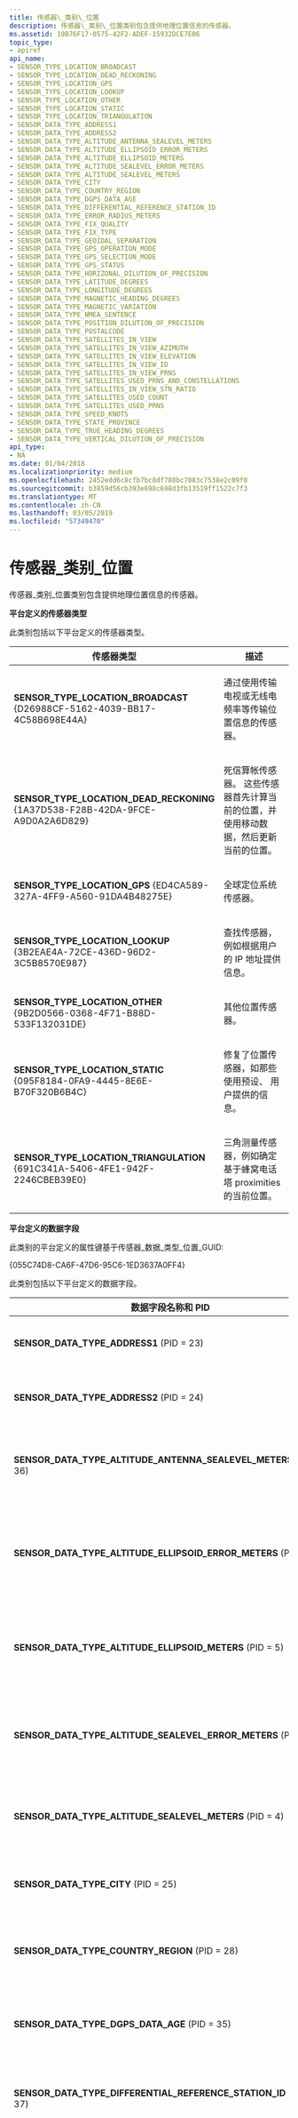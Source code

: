 ```yaml
---
title: 传感器\_类别\_位置
description: 传感器\_类别\_位置类别包含提供地理位置信息的传感器。
ms.assetid: 19B76F17-0575-42F2-ADEF-15932DCE7E06
topic_type:
- apiref
api_name:
- SENSOR_TYPE_LOCATION_BROADCAST
- SENSOR_TYPE_LOCATION_DEAD_RECKONING
- SENSOR_TYPE_LOCATION_GPS
- SENSOR_TYPE_LOCATION_LOOKUP
- SENSOR_TYPE_LOCATION_OTHER
- SENSOR_TYPE_LOCATION_STATIC
- SENSOR_TYPE_LOCATION_TRIANGULATION
- SENSOR_DATA_TYPE_ADDRESS1
- SENSOR_DATA_TYPE_ADDRESS2
- SENSOR_DATA_TYPE_ALTITUDE_ANTENNA_SEALEVEL_METERS
- SENSOR_DATA_TYPE_ALTITUDE_ELLIPSOID_ERROR_METERS
- SENSOR_DATA_TYPE_ALTITUDE_ELLIPSOID_METERS
- SENSOR_DATA_TYPE_ALTITUDE_SEALEVEL_ERROR_METERS
- SENSOR_DATA_TYPE_ALTITUDE_SEALEVEL_METERS
- SENSOR_DATA_TYPE_CITY
- SENSOR_DATA_TYPE_COUNTRY_REGION
- SENSOR_DATA_TYPE_DGPS_DATA_AGE
- SENSOR_DATA_TYPE_DIFFERENTIAL_REFERENCE_STATION_ID
- SENSOR_DATA_TYPE_ERROR_RADIUS_METERS
- SENSOR_DATA_TYPE_FIX_QUALITY
- SENSOR_DATA_TYPE_FIX_TYPE
- SENSOR_DATA_TYPE_GEOIDAL_SEPARATION
- SENSOR_DATA_TYPE_GPS_OPERATION_MODE
- SENSOR_DATA_TYPE_GPS_SELECTION_MODE
- SENSOR_DATA_TYPE_GPS_STATUS
- SENSOR_DATA_TYPE_HORIZONAL_DILUTION_OF_PRECISION
- SENSOR_DATA_TYPE_LATITUDE_DEGREES
- SENSOR_DATA_TYPE_LONGITUDE_DEGREES
- SENSOR_DATA_TYPE_MAGNETIC_HEADING_DEGREES
- SENSOR_DATA_TYPE_MAGNETIC_VARIATION
- SENSOR_DATA_TYPE_NMEA_SENTENCE
- SENSOR_DATA_TYPE_POSITION_DILUTION_OF_PRECISION
- SENSOR_DATA_TYPE_POSTALCODE
- SENSOR_DATA_TYPE_SATELLITES_IN_VIEW
- SENSOR_DATA_TYPE_SATELLITES_IN_VIEW_AZIMUTH
- SENSOR_DATA_TYPE_SATELLITES_IN_VIEW_ELEVATION
- SENSOR_DATA_TYPE_SATELLITES_IN_VIEW_ID
- SENSOR_DATA_TYPE_SATELLITES_IN_VIEW_PRNS
- SENSOR_DATA_TYPE_SATELLITES_USED_PRNS_AND_CONSTELLATIONS
- SENSOR_DATA_TYPE_SATELLITES_IN_VIEW_STN_RATIO
- SENSOR_DATA_TYPE_SATELLITES_USED_COUNT
- SENSOR_DATA_TYPE_SATELLITES_USED_PRNS
- SENSOR_DATA_TYPE_SPEED_KNOTS
- SENSOR_DATA_TYPE_STATE_PROVINCE
- SENSOR_DATA_TYPE_TRUE_HEADING_DEGREES
- SENSOR_DATA_TYPE_VERTICAL_DILUTION_OF_PRECISION
api_type:
- NA
ms.date: 01/04/2018
ms.localizationpriority: medium
ms.openlocfilehash: 2452edd6c8cfb7bc8df788bc7083c7538e2c09f0
ms.sourcegitcommit: b3859d56cb393e698c698d3fb13519ff1522c7f3
ms.translationtype: MT
ms.contentlocale: zh-CN
ms.lasthandoff: 03/05/2019
ms.locfileid: "57349470"
---
```

# <a name="sensorcategorylocation"></a>传感器\_类别\_位置


传感器\_类别\_位置类别包含提供地理位置信息的传感器。

**平台定义的传感器类型**

此类别包括以下平台定义的传感器类型。

<table>
<colgroup>
<col width="50%" />
<col width="50%" />
</colgroup>
<thead>
<tr class="header">
<th>传感器类型</th>
<th>描述</th>
</tr>
</thead>
<tbody>
<tr class="odd">
<td><span id="SENSOR_TYPE_LOCATION_BROADCAST"></span><span id="sensor_type_location_broadcast"></span>
<strong>SENSOR_TYPE_LOCATION_BROADCAST</strong> {D26988CF-5162-4039-BB17-4C58B698E44A}</td>
<td><p>通过使用传输电视或无线电频率等传输位置信息的传感器。</p></td>
</tr>
<tr class="even">
<td><span id="SENSOR_TYPE_LOCATION_DEAD_RECKONING"></span><span id="sensor_type_location_dead_reckoning"></span>
<strong>SENSOR_TYPE_LOCATION_DEAD_RECKONING</strong> {1A37D538-F28B-42DA-9FCE-A9D0A2A6D829}</td>
<td><p>死信算帐传感器。 这些传感器首先计算当前的位置，并使用移动数据，然后更新当前的位置。</p></td>
</tr>
<tr class="odd">
<td><span id="SENSOR_TYPE_LOCATION_GPS"></span><span id="sensor_type_location_gps"></span>
<strong>SENSOR_TYPE_LOCATION_GPS</strong> {ED4CA589-327A-4FF9-A560-91DA4B48275E}</td>
<td><p>全球定位系统传感器。</p></td>
</tr>
<tr class="even">
<td><span id="SENSOR_TYPE_LOCATION_LOOKUP"></span><span id="sensor_type_location_lookup"></span>
<strong>SENSOR_TYPE_LOCATION_LOOKUP</strong> {3B2EAE4A-72CE-436D-96D2-3C5B8570E987}</td>
<td><p>查找传感器，例如根据用户的 IP 地址提供信息。</p></td>
</tr>
<tr class="odd">
<td><span id="SENSOR_TYPE_LOCATION_OTHER"></span><span id="sensor_type_location_other"></span>
<strong>SENSOR_TYPE_LOCATION_OTHER</strong> {9B2D0566-0368-4F71-B88D-533F132031DE}</td>
<td><p>其他位置传感器。</p></td>
</tr>
<tr class="even">
<td><span id="SENSOR_TYPE_LOCATION_STATIC"></span><span id="sensor_type_location_static"></span>
<strong>SENSOR_TYPE_LOCATION_STATIC</strong> {095F8184-0FA9-4445-8E6E-B70F320B6B4C}</td>
<td><p>修复了位置传感器，如那些使用预设、 用户提供的信息。</p></td>
</tr>
<tr class="odd">
<td><span id="SENSOR_TYPE_LOCATION_TRIANGULATION"></span><span id="sensor_type_location_triangulation"></span>
<strong>SENSOR_TYPE_LOCATION_TRIANGULATION</strong> {691C341A-5406-4FE1-942F-2246CBEB39E0}</td>
<td><p>三角测量传感器，例如确定基于蜂窝电话塔 proximities 的当前位置。</p></td>
</tr>
</tbody>
</table>

**平台定义的数据字段**

此类别的平台定义的属性键基于传感器\_数据\_类型\_位置\_GUID:

{055C74D8-CA6F-47D6-95C6-1ED3637A0FF4}

此类别包括以下平台定义的数据字段。

<table>
<colgroup>
<col width="50%" />
<col width="50%" />
</colgroup>
<thead>
<tr class="header">
<th>数据字段名称和 PID</th>
<th>描述</th>
</tr>
</thead>
<tbody>
<tr class="odd">
<td><span id="SENSOR_DATA_TYPE_ADDRESS1"></span><span id="sensor_data_type_address1"></span>
<strong>SENSOR_DATA_TYPE_ADDRESS1</strong> (PID = 23)</td>
<td><p><strong>VT_LPWSTR</strong></p>
<p>街道地址、 第一行。</p></td>
</tr>
<tr class="even">
<td><span id="SENSOR_DATA_TYPE_ADDRESS2"></span><span id="sensor_data_type_address2"></span>
<strong>SENSOR_DATA_TYPE_ADDRESS2</strong> (PID = 24)</td>
<td><p><strong>VT_LPWSTR</strong></p>
<p>街道地址、 第二行。</p></td>
</tr>
<tr class="odd">
<td><span id="SENSOR_DATA_TYPE_ALTITUDE_ANTENNA_SEALEVEL_METERS"></span><span id="sensor_data_type_altitude_antenna_sealevel_meters"></span>
<strong>SENSOR_DATA_TYPE_ALTITUDE_ANTENNA_SEALEVEL_METERS</strong> (PID = 36)</td>
<td><p><strong>VT_R8</strong></p>
<p>天线，引用到 sea 级别，以米为单位的海拔高度。</p></td>
</tr>
<tr class="even">
<td><span id="SENSOR_DATA_TYPE_ALTITUDE_ELLIPSOID_ERROR_METERS"></span><span id="sensor_data_type_altitude_ellipsoid_error_meters"></span>
<strong>SENSOR_DATA_TYPE_ALTITUDE_ELLIPSOID_ERROR_METERS</strong> (PID = 29)</td>
<td><p><strong>VT_R8</strong></p>
<p>海拔高度错误引用到世界大地坐标系 (WGS 84) 引用椭圆体，以米为单位。</p></td>
</tr>
<tr class="odd">
<td><span id="SENSOR_DATA_TYPE_ALTITUDE_ELLIPSOID_METERS"></span><span id="sensor_data_type_altitude_ellipsoid_meters"></span>
<strong>SENSOR_DATA_TYPE_ALTITUDE_ELLIPSOID_METERS</strong> (PID = 5)</td>
<td><p><strong>VT_R8</strong></p>
<p>引用到世界大地坐标系 (WGS 84) 引用椭圆体，以米为单位的海拔高度。</p></td>
</tr>
<tr class="even">
<td><span id="SENSOR_DATA_TYPE_ALTITUDE_SEALEVEL_ERROR_METERS"></span><span id="sensor_data_type_altitude_sealevel_error_meters"></span>
<strong>SENSOR_DATA_TYPE_ALTITUDE_SEALEVEL_ERROR_METERS</strong> (PID = 30)</td>
<td><p><strong>VT_R8</strong></p>
<p>海拔高度错误引用到 sea 级别，以米为单位。</p></td>
</tr>
<tr class="odd">
<td><span id="SENSOR_DATA_TYPE_ALTITUDE_SEALEVEL_METERS"></span><span id="sensor_data_type_altitude_sealevel_meters"></span>
<strong>SENSOR_DATA_TYPE_ALTITUDE_SEALEVEL_METERS</strong> (PID = 4)</td>
<td><p><strong>VT_R8</strong></p>
<p>引用到 sea 级别，以米为单位的海拔高度。</p></td>
</tr>
<tr class="even">
<td><span id="SENSOR_DATA_TYPE_CITY"></span><span id="sensor_data_type_city"></span>
<strong>SENSOR_DATA_TYPE_CITY</strong> (PID = 25)</td>
<td><p><strong>VT_LPWSTR</strong></p>
<p>城市。</p></td>
</tr>
<tr class="odd">
<td><span id="SENSOR_DATA_TYPE_COUNTRY_REGION"></span><span id="sensor_data_type_country_region"></span>
<strong>SENSOR_DATA_TYPE_COUNTRY_REGION</strong> (PID = 28)</td>
<td><p><strong>VT_LPWSTR</strong></p>
<p>国家或地区，表示为 ISO 3166 1-alpha-2 国家/地区代码。</p></td>
</tr>
<tr class="even">
<td><span id="SENSOR_DATA_TYPE_DGPS_DATA_AGE"></span><span id="sensor_data_type_dgps_data_age"></span>
<strong>SENSOR_DATA_TYPE_DGPS_DATA_AGE</strong> (PID = 35)</td>
<td><p><strong>VT_R8</strong></p>
<p>以秒为单位的差异的 GPS 数据保留时间。</p></td>
</tr>
<tr class="odd">
<td><span id="SENSOR_DATA_TYPE_DIFFERENTIAL_REFERENCE_STATION_ID"></span><span id="sensor_data_type_differential_reference_station_id"></span>
<strong>SENSOR_DATA_TYPE_DIFFERENTIAL_REFERENCE_STATION_ID</strong> (PID = 37)</td>
<td><p><strong>VT_I4</strong></p>
<p>差异引用工作站的 ID。 范围是 0000 到 1023年。</p></td>
</tr>
<tr class="even">
<td><span id="SENSOR_DATA_TYPE_ERROR_RADIUS_METERS"></span><span id="sensor_data_type_error_radius_meters"></span>
<strong>SENSOR_DATA_TYPE_ERROR_RADIUS_METERS</strong> (PID = 22)</td>
<td><p><strong>VT_R8</strong></p>
<p>纬度和经度值，以米为单位的准确性。 值为零意味着准确性级别未知。 位置 API 为为此字段提供一个非零值的传感器的优先级。</p></td>
</tr>
<tr class="odd">
<td><span id="SENSOR_DATA_TYPE_FIX_QUALITY"></span><span id="sensor_data_type_fix_quality"></span>
<strong>SENSOR_DATA_TYPE_FIX_QUALITY</strong> (PID = 10)</td>
<td><p><strong>VT_I4</strong></p>
<p>修复质量</p>
<p>0 = 未修复</p>
<p>1 = GPS</p>
<p>2 = DGPS</p></td>
</tr>
<tr class="even">
<td><span id="SENSOR_DATA_TYPE_FIX_TYPE"></span><span id="sensor_data_type_fix_type"></span>
<strong>SENSOR_DATA_TYPE_FIX_TYPE</strong> (PID = 11)</td>
<td><p><strong>VT_I4</strong></p>
<p>修复类型</p>
<p>0 = 未修复</p>
<p>1 = GPS SPS 模式下，有效的修补程序</p>
<p>2 = DGPS SPS 模式下，有效的修补程序</p>
<p>3 = GPS PPS 模式下，有效的修补程序</p>
<p>4 = 实时运动</p>
<p>5 = float RTK</p>
<p>6 = 估计 （死信推测）</p>
<p>7 = 手动输入的模式</p>
<p>8 = 模拟器模式</p></td>
</tr>
<tr class="odd">
<td><span id="SENSOR_DATA_TYPE_GEOIDAL_SEPARATION"></span><span id="sensor_data_type_geoidal_separation"></span>
<strong>SENSOR_DATA_TYPE_GEOIDAL_SEPARATION</strong> (PID = 34)</td>
<td><p><strong>VT_R8</strong></p>
<p>按照 WGS-84 椭圆体和平均值之间的差异 sea 级别。 值小于零表示该 mean sea 级别低于引用椭圆体。</p></td>
</tr>
<tr class="even">
<td><span id="SENSOR_DATA_TYPE_GPS_OPERATION_MODE"></span><span id="sensor_data_type_gps_operation_mode"></span>
<strong>SENSOR_DATA_TYPE_GPS_OPERATION_MODE</strong> (PID = 32)</td>
<td><p><strong>VT_I4</strong></p>
<p>操作模式。</p>
<p>0 = 手动。 GPS 传感器设置为在二维或三维模式下操作。</p>
<p>1 = automatic。 GPS 传感器可以自动为二维和三维模式之间切换。</p></td>
</tr>
<tr class="odd">
<td><span id="SENSOR_DATA_TYPE_GPS_SELECTION_MODE"></span><span id="sensor_data_type_gps_selection_mode"></span>
<strong>SENSOR_DATA_TYPE_GPS_SELECTION_MODE</strong> (PID = 31)</td>
<td><p><strong>VT_I4</strong></p>
<p>选择模式。</p>
<p>0 = Autonomous。</p>
<p>1 = DGPS.</p>
<p>2 = 估计 （死信推测）。</p>
<p>3 = 手动输入。</p>
<p>4 = 模拟器。</p>
<p>5 = 数据无效。</p></td>
</tr>
<tr class="even">
<td><span id="SENSOR_DATA_TYPE_GPS_STATUS"></span><span id="sensor_data_type_gps_status"></span>
<strong>SENSOR_DATA_TYPE_GPS_STATUS</strong> (PID = 33)</td>
<td><p><strong>VT_I4</strong></p>
<p>当前数据状态。</p>
<p>1 = 数据是否有效。</p>
<p>2 = 数据无效。</p></td>
</tr>
<tr class="odd">
<td><span id="SENSOR_DATA_TYPE_HORIZONAL_DILUTION_OF_PRECISION"></span><span id="sensor_data_type_horizonal_dilution_of_precision"></span>
<strong>SENSOR_DATA_TYPE_HORIZONAL_DILUTION_OF_PRECISION</strong> (PID = 13)</td>
<td><p><strong>VT_R8</strong></p>
<p>水平了精度系数。</p></td>
</tr>
<tr class="even">
<td><span id="SENSOR_DATA_TYPE_LATITUDE_DEGREES"></span><span id="sensor_data_type_latitude_degrees"></span>
<strong>SENSOR_DATA_TYPE_LATITUDE_DEGREES</strong> (PID = 2)</td>
<td><p><strong>VT_R8</strong></p>
<p>纬度。 北部为正。</p></td>
</tr>
<tr class="odd">
<td><span id="SENSOR_DATA_TYPE_LONGITUDE_DEGREES"></span><span id="sensor_data_type_longitude_degrees"></span>
<strong>SENSOR_DATA_TYPE_LONGITUDE_DEGREES</strong> (PID = 3)</td>
<td><p><strong>VT_R8</strong></p>
<p>度的经度。 东部为正。</p></td>
</tr>
<tr class="even">
<td><span id="SENSOR_DATA_TYPE_MAGNETIC_HEADING_DEGREES"></span><span id="sensor_data_type_magnetic_heading_degrees"></span>
<strong>SENSOR_DATA_TYPE_MAGNETIC_HEADING_DEGREES</strong> (PID = 8)</td>
<td><p><strong>VT_R8</strong></p>
<p>相对于磁北方，以度为单位的标题。</p></td>
</tr>
<tr class="odd">
<td><span id="SENSOR_DATA_TYPE_MAGNETIC_VARIATION"></span><span id="sensor_data_type_magnetic_variation"></span>
<strong>SENSOR_DATA_TYPE_MAGNETIC_VARIATION</strong> (PID = 9)</td>
<td><p><strong>VT_R8</strong></p>
<p>磁变体。 东部为正。</p></td>
</tr>
<tr class="even">
<td><span id="SENSOR_DATA_TYPE_NMEA_SENTENCE"></span><span id="sensor_data_type_nmea_sentence"></span>
<strong>SENSOR_DATA_TYPE_NMEA_SENTENCE</strong> (PID = 38)</td>
<td><p><strong>VT_LPWSTR</strong></p>
<p>当前的 NMEA 句子字符串。</p></td>
</tr>
<tr class="odd">
<td><span id="SENSOR_DATA_TYPE_POSITION_DILUTION_OF_PRECISION"></span><span id="sensor_data_type_position_dilution_of_precision"></span>
<strong>SENSOR_DATA_TYPE_POSITION_DILUTION_OF_PRECISION</strong> (PID = 12)</td>
<td><p><strong>VT_R8</strong></p>
<p>位置了精度系数。</p></td>
</tr>
<tr class="even">
<td><span id="SENSOR_DATA_TYPE_POSTALCODE"></span><span id="sensor_data_type_postalcode"></span>
<strong>SENSOR_DATA_TYPE_POSTALCODE</strong> (PID = 27)</td>
<td><p><strong>VT_LPWSTR</strong></p>
<p>邮政编码。</p></td>
</tr>
<tr class="odd">
<td><span id="SENSOR_DATA_TYPE_SATELLITES_IN_VIEW"></span><span id="sensor_data_type_satellites_in_view"></span>
<strong>SENSOR_DATA_TYPE_SATELLITES_IN_VIEW</strong> (PID = 17)</td>
<td><p><strong>VT_I4</strong></p>
<p>在视图中的附属项的数目。</p></td>
</tr>
<tr class="even">
<td><span id="SENSOR_DATA_TYPE_SATELLITES_IN_VIEW_AZIMUTH"></span><span id="sensor_data_type_satellites_in_view_azimuth"></span>
<strong>SENSOR_DATA_TYPE_SATELLITES_IN_VIEW_AZIMUTH</strong> (PID = 20)</td>
<td><p><strong>VT_VECTOR|VT_UI1</strong></p>
<p>计数数组，其中包含在视图中的每个附属方位。</p>
<p>向量类型的数据始终序列化为<strong>VT_UI1</strong> （无符号，1 字节字符的一个数组）。 此数据字段实际上包含 IEEE 8 字节实际值为每个值 (<strong>| VT_ R8</strong>)。 使用-1 作为占位符的空值。</p>
<p>有关使用与数组一起使用的信息，请参阅<a href="https://msdn.microsoft.com/library/windows/desktop/ee264327" data-raw-source="[Retrieving Vector Types](https://msdn.microsoft.com/library/windows/desktop/ee264327)">检索矢量类型</a>。</p></td>
</tr>
<tr class="odd">
<td><span id="SENSOR_DATA_TYPE_SATELLITES_IN_VIEW_ELEVATION"></span><span id="sensor_data_type_satellites_in_view_elevation"></span>
<strong>SENSOR_DATA_TYPE_SATELLITES_IN_VIEW_ELEVATION</strong> (PID = 19)</td>
<td><p><strong>VT_VECTOR|VT_UI1</strong></p>
<p>计数数组，其中包含的每个附属提升视图中。</p>
<p>向量类型的数据始终序列化为<strong>VT_UI1</strong> （无符号，1 字节字符的一个数组）。 此数据字段实际上包含 IEEE 8 字节实际值为每个值 (<strong>VT_R8</strong>)。 使用-91 作为占位符的空值。</p>
<p>有关使用与数组一起使用的信息，请参阅<a href="https://msdn.microsoft.com/library/windows/desktop/ee264327" data-raw-source="[Retrieving Vector Types](https://msdn.microsoft.com/library/windows/desktop/ee264327)">检索矢量类型</a>。</p></td>
</tr>
<tr class="even">
<td><span id="SENSOR_DATA_TYPE_SATELLITES_IN_VIEW_ID"></span><span id="sensor_data_type_satellites_in_view_id"></span>
<strong>SENSOR_DATA_TYPE_SATELLITES_IN_VIEW_ID</strong> (PID = 39)</td>
<td><p><strong>VT_VECTOR|VT_UI1</strong></p>
<p>统计视图中包含的每个附属 ID 的数组。</p>
<p>向量类型的数据始终序列化为<strong>VT_UI1</strong> （无符号，1 字节字符的一个数组）。 此数据字段实际上包含每个值为 4 字节无符号整数 (<strong>VT_UI4</strong>)。</p>
<p>有关使用与数组一起使用的信息，请参阅<a href="https://msdn.microsoft.com/library/windows/desktop/ee264327" data-raw-source="[Retrieving Vector Types](https://msdn.microsoft.com/library/windows/desktop/ee264327)">检索矢量类型</a>。</p></td>
</tr>
<tr class="odd">
<td><span id="SENSOR_DATA_TYPE_SATELLITES_IN_VIEW_PRNS"></span><span id="sensor_data_type_satellites_in_view_prns"></span>
<strong>SENSOR_DATA_TYPE_SATELLITES_IN_VIEW_PRNS</strong> (PID = 18)</td>
<td><p><strong>VT_VECTOR|VT_UI1</strong></p>
<p>计数数组，其中包含的附属项的伪随机噪音代码视图中。</p>
<p>向量类型的数据始终序列化为<strong>VT_UI1</strong> （无符号，1 字节字符的一个数组）。 此数据字段实际上包含每个值为 4 字节无符号整数 (<strong>VT_UI4</strong>)。 使用零 (0) 作为占位符的空值。</p>
<p>有关使用与数组一起使用的信息，请参阅<a href="https://msdn.microsoft.com/library/windows/desktop/ee264327" data-raw-source="[Retrieving Vector Types](https://msdn.microsoft.com/library/windows/desktop/ee264327)">检索矢量类型</a>。</p></td>
</tr>
<tr class="even">
<td><span id="SENSOR_DATA_TYPE_SATELLITES_USED_PRNS_AND_CONSTELLATIONS"></span><span id="sensor_data_type_satellites_used_prns_and_constellations"></span>
<strong>SENSOR_DATA_TYPE_SATELLITES_USED_PRNS_AND_CONSTELLATIONS</strong> (PID = 41)</td>
<td><p><strong>VT_VECTOR|VT_UI2</strong></p>
<p>计数数组，其中包含解决方案中使用的附属项的伪随机噪音代码。</p>
<p>向量类型的数据始终序列化为<strong>VT_UI2</strong> （无符号的 2 字节字符数组）。 此数据字段必须包含每个值为 4 字节无符号整数 (<strong>VT_UI4</strong>)。 使用零 (0) 作为占位符的空值。</p>
<p>有关使用与数组一起使用的信息，请参阅<a href="https://msdn.microsoft.com/library/windows/desktop/ee264327" data-raw-source="[Retrieving Vector Types](https://msdn.microsoft.com/library/windows/desktop/ee264327)">检索矢量类型</a>。</p></td>
</tr>
<tr class="odd">
<td><span id="SENSOR_DATA_TYPE_SATELLITES_IN_VIEW_STN_RATIO"></span><span id="sensor_data_type_satellites_in_view_stn_ratio"></span>
<strong>SENSOR_DATA_TYPE_SATELLITES_IN_VIEW_STN_RATIO</strong> (PID = 21)</td>
<td><p><strong>VT_VECTOR|VT_UI1</strong></p>
<p>计数数组视图中包含的附属项干扰信号比率。</p>
<p>向量类型的数据始终序列化为<strong>VT_UI1</strong> （无符号，1 字节字符的一个数组）。 此数据字段实际上包含 IEEE 8 字节实际值为每个值 (<strong>VT_R8</strong>)。 使用零 (0) 作为占位符的空值。</p>
<p>此属性是必需的所有的 GPS 设备必须支持。</p>
<p>有关使用与数组一起使用的信息，请参阅<a href="https://msdn.microsoft.com/library/windows/desktop/ee264327" data-raw-source="[Retrieving Vector Types](https://msdn.microsoft.com/library/windows/desktop/ee264327)">检索矢量类型</a>。</p></td>
</tr>
<tr class="even">
<td><span id="SENSOR_DATA_TYPE_SATELLITES_USED_COUNT"></span><span id="sensor_data_type_satellites_used_count"></span>
<strong>SENSOR_DATA_TYPE_SATELLITES_USED_COUNT</strong> (PID = 15)</td>
<td><p><strong>VT_I4</strong></p>
<p>在解决方案中使用的附属项的数目。</p></td>
</tr>
<tr class="odd">
<td><span id="SENSOR_DATA_TYPE_SATELLITES_USED_PRNS"></span><span id="sensor_data_type_satellites_used_prns"></span>
<strong>SENSOR_DATA_TYPE_SATELLITES_USED_PRNS</strong> (PID = 16)</td>
<td><p><strong>VT_VECTOR|VT_UI1</strong></p>
<p>计数数组，其中包含解决方案中使用的附属项的伪随机噪音代码。</p>
<p>向量类型的数据始终序列化为<strong>VT_UI1</strong> （无符号，1 字节字符的一个数组）。 此数据字段必须包含每个值为 4 字节无符号整数 (<strong>VT_UI4</strong>)。 使用零 (0) 作为占位符的空值。</p>
<p>有关使用与数组一起使用的信息，请参阅<a href="https://msdn.microsoft.com/library/windows/desktop/ee264327" data-raw-source="[Retrieving Vector Types](https://msdn.microsoft.com/library/windows/desktop/ee264327)">检索矢量类型</a>。</p></td>
</tr>
<tr class="even">
<td><span id="SENSOR_DATA_TYPE_SPEED_KNOTS"></span><span id="sensor_data_type_speed_knots"></span>
<strong>SENSOR_DATA_TYPE_SPEED_KNOTS</strong> (PID = 6)</td>
<td><p><strong>VT_R8</strong></p>
<p>中的节点的速度。</p></td>
</tr>
<tr class="odd">
<td><span id="SENSOR_DATA_TYPE_STATE_PROVINCE"></span><span id="sensor_data_type_state_province"></span>
<strong>SENSOR_DATA_TYPE_STATE_PROVINCE</strong> (PID = 26)</td>
<td><p><strong>VT_LPWSTR</strong></p>
<p>省/市/自治区。</p></td>
</tr>
<tr class="even">
<td><span id="SENSOR_DATA_TYPE_TRUE_HEADING_DEGREES"></span><span id="sensor_data_type_true_heading_degrees"></span>
<strong>SENSOR_DATA_TYPE_TRUE_HEADING_DEGREES</strong> (PID = 7)</td>
<td><p><strong>VT_R8</strong></p>
<p>标题时，相对于真北，以度为单位。</p></td>
</tr>
<tr class="odd">
<td><span id="SENSOR_DATA_TYPE_VERTICAL_DILUTION_OF_PRECISION"></span><span id="sensor_data_type_vertical_dilution_of_precision"></span>
<strong>SENSOR_DATA_TYPE_VERTICAL_DILUTION_OF_PRECISION</strong> (PID = 14)</td>
<td><p><strong>VT_R8</strong></p>
<p>垂直了精度系数。</p></td>
</tr>
</tbody>
</table>

 

 





